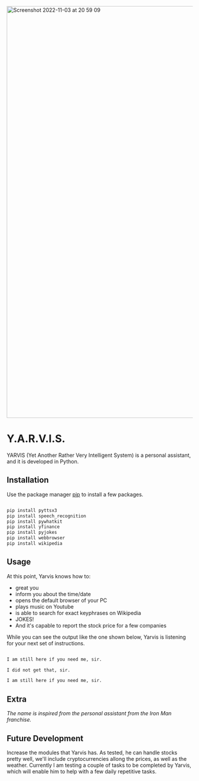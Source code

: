 <img width="1112" alt="Screenshot 2022-11-03 at 20 59 09" src="https://user-images.githubusercontent.com/90323785/199910655-ad099910-1fb3-4ff6-8319-07570aba755d.png">


# Y.A.R.V.I.S.

YARVIS (Yet Another Rather Very Intelligent System) is a personal assistant, and it is developed in Python.



## Installation

Use the package manager [pip](https://pip.pypa.io/en/stable/) to install a few packages.

```bash

pip install pyttsx3
pip install speech_recognition
pip install pywhatkit
pip install yfinance
pip install pyjokes
pip install webbrowser
pip install wikipedia

```


## Usage

At this point, Yarvis knows how to:
- great you
- inform you about the time/date
- opens the default browser of your PC
- plays music on Youtube
- is able to search for exact keyphrases on Wikipedia
- JOKES!
- And it's capable to report the stock price for a few companies 

While you can see the output like the one shown below, Yarvis is listening for your next set of instructions.

```bash

I am still here if you need me, sir.

I did not get that, sir.

I am still here if you need me, sir.

```



## Extra

<i> The name is inspired from the personal assistant from the Iron Man franchise. </i>



## Future Development

Increase the modules that Yarvis has. As tested, he can handle stocks pretty well, we'll include cryptocurrencies allong the prices, as well as the weather.
Currently I am testing a couple of tasks to be completed by Yarvis, which will enable him to help with a few daily repetitive tasks.
